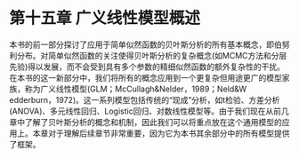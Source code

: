 # 第十五章 广义线性模型概述

本书的前一部分探讨了应用于简单似然函数的贝叶斯分析的所有基本概念，即伯努利分布。对简单似然函数的关注使得贝叶斯分析的复杂概念(如MCMC方法和分层先验)得以发展，而不会受到具有多个参数的精细似然函数的额外复杂性的干扰。在本书的这一新部分中，我们将所有的概念应用到一个更复杂但用途更广的模型家族，称为广义线性模型(GLM；McCullagh&Nelder，1989；Neld&W edderburn，1972)。这一系列模型包括传统的“现成”分析，如t检验、方差分析(ANOVA)、多元线性回归、Logistic回归、对数线性模型等。由于我们现在从前几章中了解了贝叶斯分析的概念和机制，因此我们可以将重点放在这个通用模型的应用上。本章对于理解后续章节非常重要，因为它为本书其余部分中的所有模型提供了框架。

